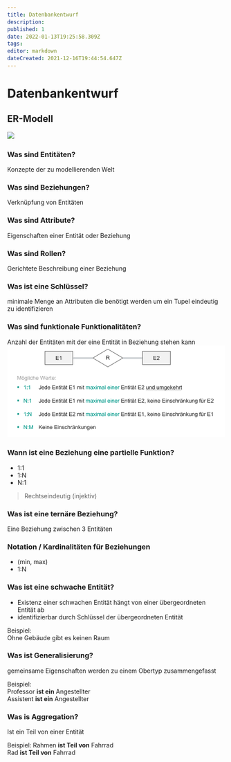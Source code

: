 ```yaml
---
title: Datenbankentwurf
description: 
published: 1
date: 2022-01-13T19:25:58.309Z
tags: 
editor: markdown
dateCreated: 2021-12-16T19:44:54.647Z
---
```


# Datenbankentwurf

## ER-Modell
![](https://image.jimcdn.com/app/cms/image/transf/dimension=576x10000:format=png/path/s834d64c225dfb243/image/i11975bc230269a82/version/1569885958/image.png)

### Was sind Entitäten?
Konzepte der zu modellierenden Welt


### Was sind Beziehungen?
Verknüpfung von Entitäten

### Was sind Attribute?
Eigenschaften einer Entität oder Beziehung

### Was sind Rollen?
Gerichtete Beschreibung einer Beziehung

### Was ist eine Schlüssel?
minimale Menge an Attributen die benötigt werden um ein Tupel eindeutig zu identifizieren

### Was sind funktionale Funktionalitäten?
Anzahl der Entitäten mit der eine Entität in Beziehung stehen kann
![](/fom/semester-2/datenbankmanagement/beziehungen.png)

### Wann ist eine Beziehung eine partielle Funktion?
- 1:1
- 1:N
- N:1

> Rechtseindeutig (injektiv)

### Was ist eine ternäre Beziehung?
Eine Beziehung zwischen 3 Entitäten

### Notation / Kardinalitäten für Beziehungen
- (min, max)
- 1:N

### Was ist eine schwache Entität?
- Existenz einer schwachen Entität hängt von einer übergeordneten Entität ab
- identifizierbar durch Schlüssel der übergeordneten Entität

Beispiel:  
Ohne Gebäude gibt es keinen Raum

### Was ist Generalisierung?
gemeinsame Eigenschaften werden zu einem Obertyp zusammengefasst

Beispiel:   
Professor **ist ein** Angestellter  
Assistent **ist ein** Angestellter  

### Was is Aggregation?
Ist ein Teil von einer Entität

Beispiel:
Rahmen **ist Teil von** Fahrrad  
Rad **ist Teil von** Fahrrad  